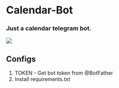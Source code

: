 # Calendar-Bot

### Just a calendar telegram bot.

![](https://i.stack.imgur.com/8zCie.png)

## Configs

1. TOKEN - Get bot token from @BotFather
2. Install requirements.txt
